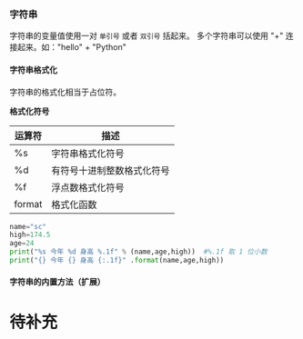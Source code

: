 ### 字符串

字符串的变量值使用一对 `单引号` 或者 `双引号` 括起来。
多个字符串可以使用 "+" 连接起来。如："hello" + "Python"


#### 字符串格式化

字符串的格式化相当于占位符。

**格式化符号**

|运算符|描述
|-----|-----|
|%s|字符串格式化符号|
|%d|有符号十进制整数格式化符号|
|%f|浮点数格式化符号|
|format|格式化函数|

```python
name="sc"
high=174.5
age=24
print("%s 今年 %d 身高 %.1f" % (name,age,high))  #%.1f 取 1 位小数
print("{} 今年 {} 身高 {:.1f}" .format(name,age,high)) 
```

#### 字符串的内置方法（扩展）

# 待补充